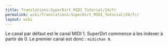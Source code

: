 ```yaml
---
title: Translations:SuperDirt MIDI Tutorial/24/fr
permalink: wiki/Translations:SuperDirt_MIDI_Tutorial/24/fr/
layout: wiki
---
```


Le canal par défaut est le canal MIDI 1. SuperDirt commence à les
indexer à partir de 0. Le premier canal est donc : `midichan 0`.

